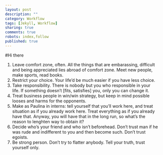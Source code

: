 ```yaml
---
layout: post
description: ""
category: Workflow
tags: [Jekyll, Workflow]
sharing: true
comments: true
robots: index,follow
published: true
---
```


#Hi there

1. Leave comfort zone, often. All the things that are embarassing, difficult and being appreciated lies abroad of comfort zone. Meet new people, make sports, read books.
2. Restrict your choice. Your life’d be much easier if you have less choice.
3. Take responsibility. There is nobody but you who responsible in your life. If something doesn’t [fits, satisfies] you, only you can change it.
4. Treat business people in win/win strategy, but keep in mind possible looses and harms for the opponents.
5. Make as Paulina in interns: tell yourself that you’ll work here, and treat situation as if you already work here. Treat everything as if you already have that. Anyway, you will have that in the long run, so what’s the reason to lenghten way to obtain it?
6. Decide who’s your friend and who isn’t beforehead. Don’t trust man if he was rude and indifferent to you and then become such. Don’t trust egoists.
7. Be strong person. Don’t try to flatter anybody. Tell your truth, trust yourself only.